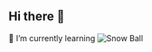 ## Hi there 👋
🌱 I’m currently learning
![Snow Ball](https://img.shields.io/badge/dynamic/json?color=yellow&label=Snow%20Ball&query=%24.count&url=https%3A%2F%2Fapi.example.com%2Fcount
)



<!--
**snowball-512/snowball-512** is a ✨ _special_ ✨ repository because its `README.md` (this file) appears on your GitHub profile.

Here are some ideas to get you started:

- 🔭 I’m currently working on ...
- 🌱 I’m currently learning ...
- 👯 I’m looking to collaborate on ...
- 🤔 I’m looking for help with ...
- 💬 Ask me about ...
- 📫 How to reach me: ...
- 😄 Pronouns: ...
- ⚡ Fun fact: ...
-->
